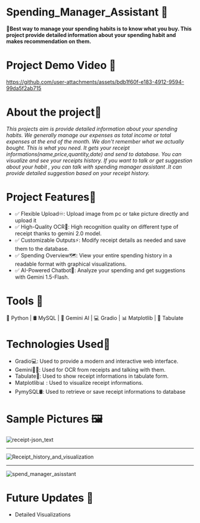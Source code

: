 # Spending_Manager_Assistant 🎉
 **📌Best way to manage your spending habits is to know what you buy. This project provide detailed information about your spending habit and makes recommendation on them.**

# Project Demo Video 🎥

https://github.com/user-attachments/assets/bdb1f60f-e183-4912-9594-99da5f2ab715




 
# About the project🎯
*This projects aim is provide detailed information about  your spending habits.
We generally manage our expenses as total income or total expenses at the end of the month. We don't remember  what we actually bought. This is what you need.
It gets your receipt informations(name,price,quantity,date) and send to database. You can visualize and  see your receipts history.
If you want to talk or get suggestion about your habit , you can talk with spending  manager assistant .It can provide detailed suggestion based on your receipt history.*




#  Project Features🚀
* ✅ Flexible Upload♾️: Upload image from pc or take picture directly and upload it
* ✅ High-Quality OCR🔎: High recognition quality on different type of receipt thanks to gemini 2.0 model.
* ✅ Customizable Outputs⚡: Modify receipt details as needed and save them to the database.
* ✅ Spending Overview🗺️: View your entire spending history in a readable format with graphical visualizations.
* ✅ AI-Powered Chatbot💪: Analyze your spending and get suggestions with Gemini 1.5-Flash.

# Tools 🧰

🐍 Python | 🛢 MySQL | 🤖 Gemini AI | 💻 Gradio | 📊 Matplotlib | 🔢 Tabulate



#  Technologies Used🔧
* Gradio💻: Used to provide a modern and interactive web interface.
* Gemini🔎🤖: Used for OCR from receipts and talking with them.
* Tabulate🔢: Used to show receipt informations in tabulate form.
* Matplotlib📊 : Used to visualize receipt informations.
* PymySQL🛢: Used to retrieve or  save receipt informations to database


# Sample Pictures 🖼️
![receipt-json_text](https://github.com/user-attachments/assets/9c9e80c3-8bc2-4a01-9f3a-d5a389aadf9d)

------------------------------------------------------------------------------------------------------

![Receipt_history_and_visualization](https://github.com/user-attachments/assets/8549d4a9-5b40-454a-a429-5605e92c780d)


------------------------------------------------------------------------------------------------------

![spend_manager_asisstant](https://github.com/user-attachments/assets/5758af65-c8cb-477d-af82-ef85ba1f8eb1)

# Future Updates 📢
* Detailed Visualizations
